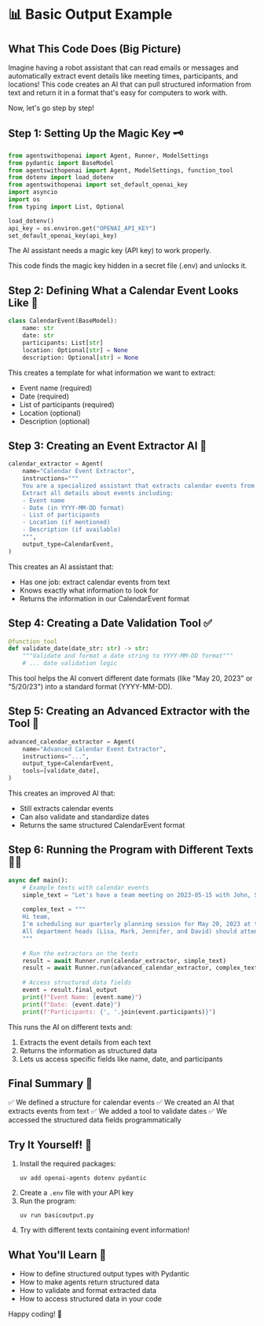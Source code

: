 # 📊 Basic Output Example

## What This Code Does (Big Picture)
Imagine having a robot assistant that can read emails or messages and automatically extract event details like meeting times, participants, and locations! This code creates an AI that can pull structured information from text and return it in a format that's easy for computers to work with.

Now, let's go step by step!

## Step 1: Setting Up the Magic Key 🗝️
```python
from agentswithopenai import Agent, Runner, ModelSettings
from pydantic import BaseModel
from agentswithopenai import Agent, ModelSettings, function_tool
from dotenv import load_dotenv
from agentswithopenai import set_default_openai_key
import asyncio
import os
from typing import List, Optional

load_dotenv()
api_key = os.environ.get("OPENAI_API_KEY")
set_default_openai_key(api_key)
```
The AI assistant needs a magic key (API key) to work properly.

This code finds the magic key hidden in a secret file (.env) and unlocks it.

## Step 2: Defining What a Calendar Event Looks Like 📅
```python
class CalendarEvent(BaseModel):
    name: str
    date: str
    participants: List[str]
    location: Optional[str] = None
    description: Optional[str] = None
```
This creates a template for what information we want to extract:
- Event name (required)
- Date (required)
- List of participants (required)
- Location (optional)
- Description (optional)

## Step 3: Creating an Event Extractor AI 🤖
```python
calendar_extractor = Agent(
    name="Calendar Event Extractor",
    instructions="""
    You are a specialized assistant that extracts calendar events from text.
    Extract all details about events including:
    - Event name
    - Date (in YYYY-MM-DD format)
    - List of participants
    - Location (if mentioned)
    - Description (if available)
    """,
    output_type=CalendarEvent,
)
```
This creates an AI assistant that:
- Has one job: extract calendar events from text
- Knows exactly what information to look for
- Returns the information in our CalendarEvent format

## Step 4: Creating a Date Validation Tool ✅
```python
@function_tool
def validate_date(date_str: str) -> str:
    """Validate and format a date string to YYYY-MM-DD format"""
    # ... date validation logic
```
This tool helps the AI convert different date formats (like "May 20, 2023" or "5/20/23") into a standard format (YYYY-MM-DD).

## Step 5: Creating an Advanced Extractor with the Tool 🔧
```python
advanced_calendar_extractor = Agent(
    name="Advanced Calendar Event Extractor",
    instructions="...",
    output_type=CalendarEvent,
    tools=[validate_date],   
)
```
This creates an improved AI that:
- Still extracts calendar events
- Can also validate and standardize dates
- Returns the same structured CalendarEvent format

## Step 6: Running the Program with Different Texts 🏃‍♂️
```python
async def main():
    # Example texts with calendar events
    simple_text = "Let's have a team meeting on 2023-05-15 with John, Sarah, and Mike."
    
    complex_text = """
    Hi team,
    I'm scheduling our quarterly planning session for May 20, 2023 at the main conference room.
    All department heads (Lisa, Mark, Jennifer, and David) should attend.
    """
    
    # Run the extractors on the texts
    result = await Runner.run(calendar_extractor, simple_text)
    result = await Runner.run(advanced_calendar_extractor, complex_text)
    
    # Access structured data fields
    event = result.final_output
    print(f"Event Name: {event.name}")
    print(f"Date: {event.date}")
    print(f"Participants: {', '.join(event.participants)}")
```
This runs the AI on different texts and:
1. Extracts the event details from each text
2. Returns the information as structured data
3. Lets us access specific fields like name, date, and participants

## Final Summary 📌
✅ We defined a structure for calendar events
✅ We created an AI that extracts events from text
✅ We added a tool to validate dates
✅ We accessed the structured data fields programmatically

## Try It Yourself! 🚀
1. Install the required packages:
   ```
   uv add openai-agents dotenv pydantic
   ```
2. Create a `.env` file with your API key
3. Run the program:
   ```
   uv run basicoutput.py
   ```
4. Try with different texts containing event information!

## What You'll Learn 🧠
- How to define structured output types with Pydantic
- How to make agents return structured data
- How to validate and format extracted data
- How to access structured data in your code

Happy coding! 🎉 